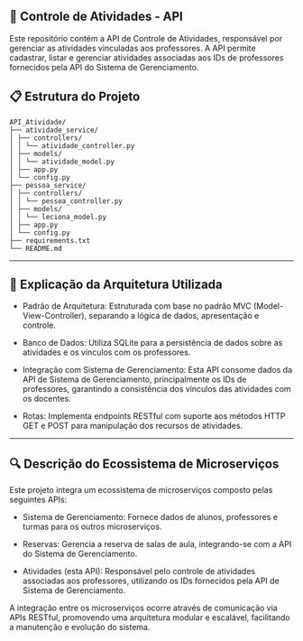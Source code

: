 ## 📕 Controle de Atividades - API

Este repositório contém a API de Controle de Atividades, responsável por gerenciar as atividades vinculadas aos professores. A API permite cadastrar, listar e gerenciar atividades associadas aos IDs de professores fornecidos pela API do Sistema de Gerenciamento.

## 📋 Estrutura do Projeto
```
API_Atividade/
├── atividade_service/
│ ├── controllers/
│ │ └── atividade_controller.py
│ ├── models/
│ │ └── atividade_model.py
│ ├── app.py
│ └── config.py
├── pessoa_service/
│ ├── controllers/
│ │ └── pessoa_controller.py
│ ├── models/
│ │ └── leciona_model.py
│ ├── app.py
│ └── config.py
├── requirements.txt
└── README.md
```
---

## 📖 Explicação da Arquitetura Utilizada

* Padrão de Arquitetura:
Estruturada com base no padrão MVC (Model-View-Controller), separando a lógica de dados, apresentação e controle.

* Banco de Dados:
Utiliza SQLite para a persistência de dados sobre as atividades e os vínculos com os professores.

* Integração com Sistema de Gerenciamento:
Esta API consome dados da API de Sistema de Gerenciamento, principalmente os IDs de professores, garantindo a consistência dos vínculos das atividades com os docentes.

* Rotas:
Implementa endpoints RESTful com suporte aos métodos HTTP GET e POST para manipulação dos recursos de atividades.

---

## 🔍 Descrição do Ecossistema de Microserviços
Este projeto integra um ecossistema de microserviços composto pelas seguintes APIs:

* Sistema de Gerenciamento:
Fornece dados de alunos, professores e turmas para os outros microserviços.

* Reservas:
Gerencia a reserva de salas de aula, integrando-se com a API do Sistema de Gerenciamento.

* Atividades (esta API):
Responsável pelo controle de atividades associadas aos professores, utilizando os IDs fornecidos pela API de Sistema de Gerenciamento.

A integração entre os microserviços ocorre através de comunicação via APIs RESTful, promovendo uma arquitetura modular e escalável, facilitando a manutenção e evolução do sistema.
